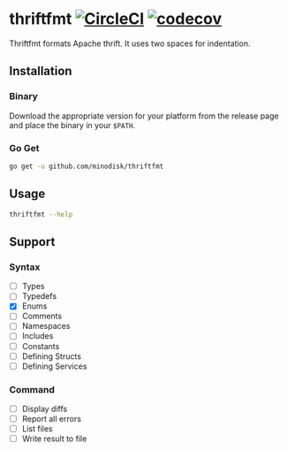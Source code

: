 # thriftfmt [![CircleCI](https://circleci.com/gh/minodisk/thriftfmt/tree/master.svg?style=svg)](https://circleci.com/gh/minodisk/thriftfmt/tree/master) [![codecov](https://codecov.io/gh/minodisk/thriftfmt/branch/master/graph/badge.svg)](https://codecov.io/gh/minodisk/thriftfmt)

Thriftfmt formats Apache thrift. It uses two spaces for indentation.

## Installation

### Binary

Download the appropriate version for your platform from the release page and place the binary in your `$PATH`.

### Go Get

```bash
go get -u github.com/minodisk/thriftfmt
```

## Usage

```bash
thriftfmt --help
```

## Support

### Syntax

- [ ] Types
- [ ] Typedefs
- [x] Enums
- [ ] Comments
- [ ] Namespaces
- [ ] Includes
- [ ] Constants
- [ ] Defining Structs
- [ ] Defining Services 

### Command

- [ ] Display diffs
- [ ] Report all errors
- [ ] List files
- [ ] Write result to file
